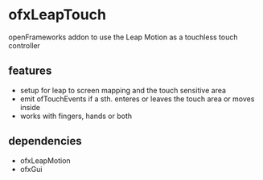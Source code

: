 ofxLeapTouch
================

openFrameworks addon to use the Leap Motion as a touchless touch controller

features 
--------

* setup for leap to screen mapping and the touch sensitive area
* emit ofTouchEvents if a sth. enteres or leaves the touch area or moves inside
* works with fingers, hands or both

dependencies
------------

* ofxLeapMotion
* ofxGui
